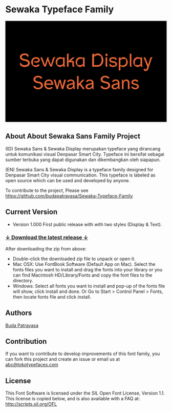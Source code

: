 # Sewaka Typeface Family

![/documentation/img/images.png](/documentation/img/images.png)

## About About Sewaka Sans Family Project

(ID) Sewaka Sans & Sewaka Display merupakan typeface yang dirancang untuk komunikasi visual Denpasar Smart City. Typeface ini bersifat sebagai sumber terbuka yang dapat digunakan dan dikembangkan oleh siapapun. 

(EN) Sewaka Sans & Sewaka Display is a typeface family designed for Denpasar Smart City visual communication. This typeface is labeled as open source which can be used and developed by anyone.

To contribute to the project, Please see <a href="https://github.com/budapatrayasa/Sewaka-Typeface-Family">https://github.com/budapatrayasa/Sewaka-Typeface-Family</a>
## Current Version
- Version 1.000 First public release with with two styles (Display & Text).

### [↓ Download the latest release ↓](https://github.com/tokotype/rinnetfont/releases/latest)

After downloading the zip from above:

- Double-click the downloaded zip file to unpack or open it.
- Mac OSX: Use FontBook Software (Default App on Mac). Select the fonts files you want to install and drag the fonts into your library or you can find Macintosh HD/Library/Fonts and copy the font files to the directory.
- Windows: Select all fonts you want to install and pop-up of the fonts file will show, click install and done. Or Go to Start > Control Panel > Fonts, then locate fonts file and click install.

## Authors
[Buda Patrayasa](https://www.instagram.com/budapatrayasa)

## Contribution

If you want to contribute to develop improvements of this font family, you can fork this project and create an issue or email us at abc@tokotypefaces.com

## License
This Font Software is licensed under the SIL Open Font License, Version 1.1.
This license is copied below, and is also available with a FAQ at:
http://scripts.sil.org/OFL
